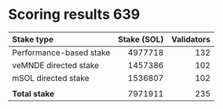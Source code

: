 # Scoring results 639

| Stake type              | Stake (SOL)    | Validators     |
|:------------------------|---------------:|---------------:|
| Performance-based stake | 4977718        | 132            |
| veMNDE directed stake   | 1457386        | 102            |
| mSOL directed stake     | 1536807        | 102            |
|                         |                |                |
| **Total stake**         | 7971911        | 235            |